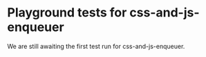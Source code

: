 # Playground tests for css-and-js-enqueuer
We are still awaiting the first test run for css-and-js-enqueuer.

